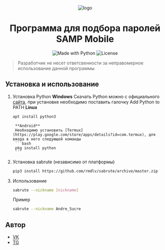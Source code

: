 <p align="center">
    <img alt="logo" src="https://samp-mobile.com/style/img/logo.png">
</p>

<h1 align="center">Программа для подбора паролей SAMP Mobile</h1>

<p align="center">
    <img alt="Made with Python" src="https://img.shields.io/badge/Made%20with-Python-%23FFD242?logo=python&logoColor=white">
    <img alt="License" src="https://img.shields.io/github/license/UHl0aG9uZWVy/SA-MP-Mobile-Bruteforce?style=flat-square)">
</p>

> Разработчик не несет ответсвенности за неправомерное использование данной программы

## Установка и использование
1. Установка Python
    **Windows**
    Скачать Python можно с официального [сайта](https://python.org/downloads), при установке необходимо поставить галочку Add Python to PATH
    **Linux**
    ```bash
    apt install python3
    ```
        **Android**
        Необходимо установить [Termux](https://play.google.com/store/apps/details?id=com.termux), для ввода в него следующей команды
        ```bash
        pkg install python
        ```

2. Установка sabrute (независимо от платформы)
    ```bash
    pip3 install https://github.com/rmdlv/sabrute/archive/master.zip
    ```

3. Использование
    ```bash
    sabrute --nickname [nickname]
    ```
    Пример
    ```bash
    sabrute --nickname Andre_Sucre
    ```

## Автор
- [VK](https://vk.com/vegvs)
- [TG](https://t.me/pycharmgovno)
